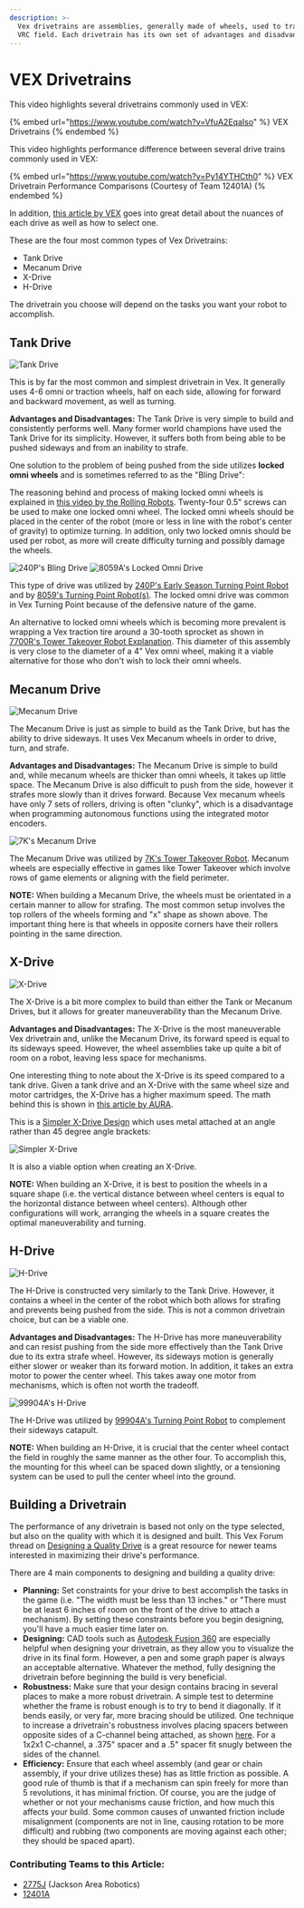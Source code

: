 ```yaml
---
description: >-
  Vex drivetrains are assemblies, generally made of wheels, used to traverse the
  VRC field. Each drivetrain has its own set of advantages and disadvantages.
---
```


# VEX Drivetrains

This video highlights several drivetrains commonly used in VEX:

{% embed url="https://www.youtube.com/watch?v=VfuA2EqaIso" %}
VEX Drivetrains
{% endembed %}

This video highlights performance difference between several drive trains commonly used in VEX:

{% embed url="https://www.youtube.com/watch?v=Py14YTHCth0" %}
VEX Drivetrain Performance Comparisons (Courtesy of Team 12401A)
{% endembed %}

In addition, [this article by VEX](https://kb.vex.com/hc/en-us/articles/360035952771-How-to-Select-a-Drivetrain) goes into great detail about the nuances of each drive as well as how to select one.

These are the four most common types of Vex Drivetrains:

* Tank Drive
* Mecanum Drive
* X-Drive
* H-Drive

The drivetrain you choose will depend on the tasks you want your robot to accomplish.

## Tank Drive

![Tank Drive](https://user-images.githubusercontent.com/65926085/83547350-b0360980-a4c7-11ea-8a5b-f30013d2cb0f.png)

This is by far the most common and simplest drivetrain in Vex. It generally uses 4-6 omni or traction wheels, half on each side, allowing for forward and backward movement, as well as turning.

**Advantages and Disadvantages:** The Tank Drive is very simple to build and consistently performs well. Many former world champions have used the Tank Drive for its simplicity. However, it suffers both from being able to be pushed sideways and from an inability to strafe.

One solution to the problem of being pushed from the side utilizes **locked omni wheels** and is sometimes referred to as the "Bling Drive":

The reasoning behind and process of making locked omni wheels is explained in [this video by the Rolling Robots](https://www.youtube.com/watch?v=cKM5kPYdWVU). Twenty-four 0.5" screws can be used to make one locked omni wheel. The locked omni wheels should be placed in the center of the robot (more or less in line with the robot's center of gravity) to optimize turning. In addition, only two locked omnis should be used per robot, as more will create difficulty turning and possibly damage the wheels.

![240P's Bling Drive](https://user-images.githubusercontent.com/65926085/83548634-add4af00-a4c9-11ea-9cc3-8978cab7d53a.png) ![8059A's Locked Omni Drive](https://user-images.githubusercontent.com/65926085/83548438-60f0d880-a4c9-11ea-8bf0-a045e34b387f.png)

This type of drive was utilized by [240P's Early Season Turning Point Robot](https://www.youtube.com/watch?v=06cEBmGx7Fo) and by [8059's Turning Point Robot(s)](https://www.youtube.com/watch?v=NX6mLf8iO34). The locked omni drive was common in Vex Turning Point because of the defensive nature of the game.

An alternative to locked omni wheels which is becoming more prevalent is wrapping a Vex traction tire around a 30-tooth sprocket as shown in [7700R's Tower Takeover Robot Explanation](https://youtu.be/1mLc1jOCxck?t=324). This diameter of this assembly is very close to the diameter of a 4" Vex omni wheel, making it a viable alternative for those who don't wish to lock their omni wheels.

## Mecanum Drive

![Mecanum Drive](https://user-images.githubusercontent.com/65926085/83550465-8206f880-a4cc-11ea-87b7-bb26af8c5626.png)

The Mecanum Drive is just as simple to build as the Tank Drive, but has the ability to drive sideways. It uses Vex Mecanum wheels in order to drive, turn, and strafe.

**Advantages and Disadvantages:** The Mecanum Drive is simple to build and, while mecanum wheels are thicker than omni wheels, it takes up little space. The Mecanum Drive is also difficult to push from the side, however it strafes more slowly than it drives forward. Because Vex mecanum wheels have only 7 sets of rollers, driving is often "clunky", which is a disadvantage when programming autonomous functions using the integrated motor encoders.

![7K's Mecanum Drive](https://user-images.githubusercontent.com/65926085/83552256-14100080-a4cf-11ea-8362-56dd9513c343.png)

The Mecanum Drive was utilized by [7K's Tower Takeover Robot](https://www.youtube.com/watch?v=vGkMw4Nx-Ks). Mecanum wheels are especially effective in games like Tower Takeover which involve rows of game elements or aligning with the field perimeter.

**NOTE:** When building a Mecanum Drive, the wheels must be orientated in a certain manner to allow for strafing. The most common setup involves the top rollers of the wheels forming and "x" shape as shown above. The important thing here is that wheels in opposite corners have their rollers pointing in the same direction.

## X-Drive

![X-Drive](https://user-images.githubusercontent.com/65926085/83556810-2a6d8a80-a4d6-11ea-9a5f-f44a0f9f7698.png)

The X-Drive is a bit more complex to build than either the Tank or Mecanum Drives, but it allows for greater maneuverability than the Mecanum Drive.

**Advantages and Disadvantages:** The X-Drive is the most maneuverable Vex drivetrain and, unlike the Mecanum Drive, its forward speed is equal to its sideways speed. However, the wheel assemblies take up quite a bit of room on a robot, leaving less space for mechanisms.

One interesting thing to note about the X-Drive is its speed compared to a tank drive. Given a tank drive and an X-Drive with the same wheel size and motor cartridges, the X-Drive has a higher maximum speed. The math behind this is shown in [this article by AURA](https://aura.org.nz/why-is-x-drive-faster/).

This is a [Simpler X-Drive Design](https://www.vexforum.com/t/simpler-x-drive-design/80770) which uses metal attached at an angle rather than 45 degree angle brackets:

![Simpler X-Drive](https://user-images.githubusercontent.com/65926085/83553426-cd230a80-a4d0-11ea-8731-be887931df6d.png)

It is also a viable option when creating an X-Drive.

**NOTE:** When building an X-Drive, it is best to position the wheels in a square shape (i.e. the vertical distance between wheel centers is equal to the horizontal distance between wheel centers). Although other configurations will work, arranging the wheels in a square creates the optimal maneuverability and turning.

## H-Drive

![H-Drive](https://user-images.githubusercontent.com/65926085/83558236-5558de00-a4d8-11ea-9052-47b3f9ea525f.png)

The H-Drive is constructed very similarly to the Tank Drive. However, it contains a wheel in the center of the robot which both allows for strafing and prevents being pushed from the side. This is not a common drivetrain choice, but can be a viable one.

**Advantages and Disadvantages:** The H-Drive has more maneuverability and can resist pushing from the side more effectively than the Tank Drive due to its extra strafe wheel. However, its sideways motion is generally either slower or weaker than its forward motion. In addition, it takes an extra motor to power the center wheel. This takes away one motor from mechanisms, which is often not worth the tradeoff.

![99904A's H-Drive](https://user-images.githubusercontent.com/65926085/83677779-450d3580-a5a2-11ea-9238-1f288bbdf526.png)

The H-Drive was utilized by [99904A's Turning Point Robot](https://www.youtube.com/watch?v=MLQynFXRzZI) to complement their sideways catapult.

**NOTE:** When building an H-Drive, it is crucial that the center wheel contact the field in roughly the same manner as the other four. To accomplish this, the mounting for this wheel can be spaced down slightly, or a tensioning system can be used to pull the center wheel into the ground.

## Building a Drivetrain

The performance of any drivetrain is based not only on the type selected, but also on the quality with which it is designed and built. This Vex Forum thread on [Designing a Quality Drive](https://www.vexforum.com/t/designing-a-quality-drive/81850) is a great resource for newer teams interested in maximizing their drive's performance.

There are 4 main components to designing and building a quality drive:

* **Planning:** Set constraints for your drive to best accomplish the tasks in the game (i.e. "The width must be less than 13 inches." or "There must be at least 6 inches of room on the front of the drive to attach a mechanism). By setting these constraints before you begin designing, you'll have a much easier time later on.&#x20;
* **Designing:** CAD tools such as [Autodesk Fusion 360](https://www.autodesk.com/products/fusion-360/students-teachers-educators) are especially helpful when designing your drivetrain, as they allow you to visualize the drive in its final form. However, a pen and some graph paper is always an acceptable alternative. Whatever the method, fully designing the drivetrain before beginning the build is very beneficial.
* **Robustness:** Make sure that your design contains bracing in several places to make a more robust drivetrain. A simple test to determine whether the frame is robust enough is to try to bend it diagonally. If it bends easily, or very far, more bracing should be utilized. One technique to increase a drivetrain's robustness involves placing spacers between opposite sides of a C-channel being attached, as shown [here](https://www.vexforum.com/uploads/default/original/3X/7/6/76ca8cbde060b57aa60ade37a45e920d7cbdaada.png). For a 1x2x1 C-channel, a .375" spacer and a .5" spacer fit snugly between the sides of the channel.
* **Efficiency:** Ensure that each wheel assembly (and gear or chain assembly, if your drive utilizes these) has as little friction as possible. A good rule of thumb is that if a mechanism can spin freely for more than 5 revolutions, it has minimal friction. Of course, you are the judge of whether or not your mechanisms cause friction, and how much this affects your build. Some common causes of unwanted friction include misalignment (components are not in line, causing rotation to be more difficult) and rubbing (two components are moving against each other; they should be spaced apart).

### Contributing Teams to this Article:

* [2775J](https://www.youtube.com/channel/UCxpfFq6ShDvgmU9P4y6rc\_Q?view\_as=subscriber) (Jackson Area Robotics)
* [12401A](https://www.youtube.com/channel/UCAzzKKNSyt7bmP-ZqxP5Ygw)&#x20;
